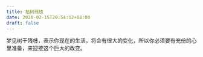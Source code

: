 ```yaml
---
title: 枯树残枝
date: 2020-02-15T20:54:12+08:00
draft: false
---
```


梦见树干残枝，表示你现在的生活，将会有很大的变化，所以你必须要有充份的心里准备，来迎接这个巨大的改变。